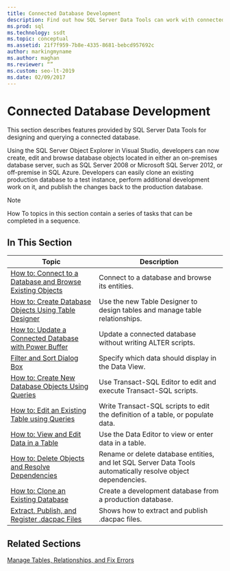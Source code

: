 ```yaml
---
title: Connected Database Development
description: Find out how SQL Server Data Tools can work with connected databases. Learn how to browse entities, design tables, edit scripts, and perform other tasks.
ms.prod: sql
ms.technology: ssdt
ms.topic: conceptual
ms.assetid: 21f7f959-7b8e-4335-8681-bebcd957692c
author: markingmyname
ms.author: maghan
ms.reviewer: “”
ms.custom: seo-lt-2019
ms.date: 02/09/2017
---
```


# Connected Database Development

This section describes features provided by SQL Server Data Tools for designing and querying a connected database.  
  
Using the SQL Server Object Explorer in Visual Studio, developers can now create, edit and browse database objects located in either an on-premises database server, such as SQL Server 2008 or Microsoft SQL Server 2012, or off-premise in SQL Azure. Developers can easily clone an existing production database to a test instance, perform additional development work on it, and publish the changes back to the production database.  
  
> [!NOTE]  
> How To topics in this section contain a series of tasks that can be completed in a sequence.  
  
## In This Section  
  
|Topic|Description|  
|---------|---------------|  
|[How to: Connect to a Database and Browse Existing Objects](../ssdt/how-to-connect-to-a-database-and-browse-existing-objects.md)|Connect to a database and browse its entities.|  
|[How to: Create Database Objects Using Table Designer](../ssdt/how-to-create-database-objects-using-table-designer.md)|Use the new Table Designer to design tables and manage table relationships.|  
|[How to: Update a Connected Database with Power Buffer](../ssdt/how-to-update-a-connected-database-with-power-buffer.md)|Update a connected database without writing ALTER scripts.|  
|[Filter and Sort Dialog Box](../ssdt/filter-and-sort-dialog-box.md)|Specify which data should display in the Data View.|  
|[How to: Create New Database Objects Using Queries](../ssdt/how-to-create-new-database-objects-using-queries.md)|Use Transact\-SQL Editor to edit and execute Transact\-SQL scripts.|  
|[How to: Edit an Existing Table using Queries](../ssdt/how-to-edit-an-existing-table-using-queries.md)|Write Transact\-SQL scripts to edit the definition of a table, or populate data.|  
|[How to: View and Edit Data in a Table](../ssdt/how-to-view-and-edit-data-in-a-table.md)|Use the Data Editor to view or enter data in a table.|  
|[How to: Delete Objects and Resolve Dependencies](../ssdt/how-to-delete-objects-and-resolve-dependencies.md)|Rename or delete database entities, and let SQL Server Data Tools automatically resolve object dependencies.|  
|[How to: Clone an Existing Database](../ssdt/how-to-clone-an-existing-database.md)|Create a development database from a production database.|  
|[Extract, Publish, and Register .dacpac Files](../ssdt/extract-publish-and-register-dacpac-files.md)|Shows how to extract and publish .dacpac files.|  
  
## Related Sections

[Manage Tables, Relationships, and Fix Errors](../ssdt/manage-tables-relationships-and-fix-errors.md)